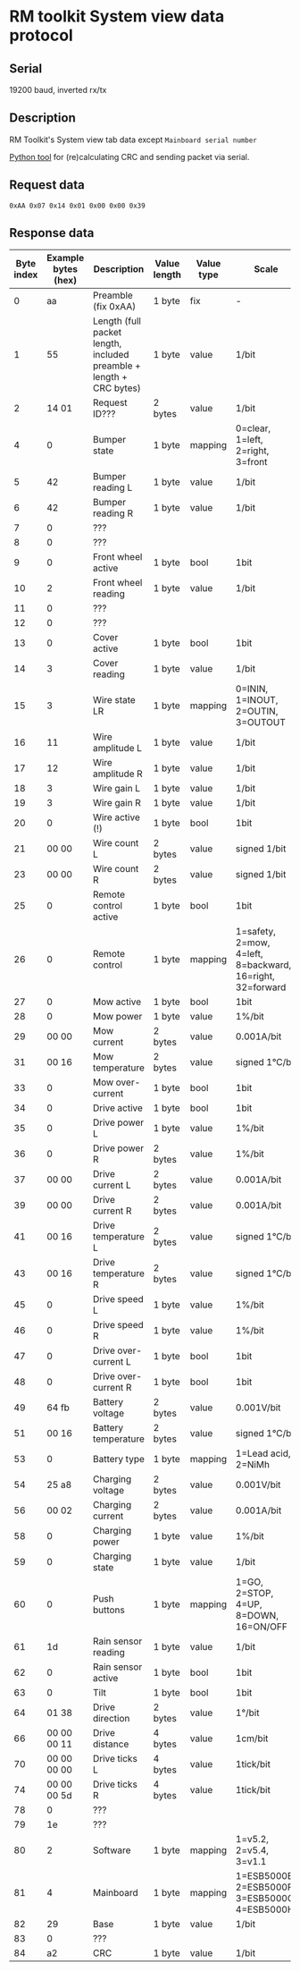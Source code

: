 # RM toolkit System view data protocol
## Serial
19200 baud, inverted rx/tx
## Description
RM Toolkit's System view tab data except `Mainboard serial number`

[Python tool](https://github.com/katzenberger/robomow_service_packet_crc) for (re)calculating CRC and sending packet via serial.
## Request data
```
0xAA 0x07 0x14 0x01 0x00 0x00 0x39
```
## Response data
Byte index|Example bytes (hex)|Description|Value length|Value type|Scale
----------|-------------------|-----------|------------|----------|-----
0|aa|Preamble (fix 0xAA)|1 byte|fix|-
1|55|Length (full packet length, included preamble + length + CRC bytes)|1 byte|value|1/bit
2|14 01|Request ID???|2 bytes|value|1/bit
4|0|Bumper state|1 byte|mapping|0=clear, 1=left, 2=right, 3=front
5|42|Bumper reading L|1 byte|value|1/bit
6|42|Bumper reading R|1 byte|value|1/bit
7|0|???|||
8|0|???|||
9|0|Front wheel active|1 byte|bool|1bit
10|2|Front wheel reading|1 byte|value|1/bit
11|0|???|||
12|0|???|||
13|0|Cover active|1 byte|bool|1bit
14|3|Cover reading|1 byte|value|1/bit
15|3|Wire state LR|1 byte|mapping|0=ININ, 1=INOUT, 2=OUTIN, 3=OUTOUT
16|11|Wire amplitude L|1 byte|value|1/bit
17|12|Wire amplitude R|1 byte|value|1/bit
18|3|Wire gain L|1 byte|value |1/bit
19|3|Wire gain R|1 byte|value |1/bit
20|0|Wire active (!)|1 byte|bool|1bit
21|00 00|Wire count L|2 bytes|value|signed 1/bit
23|00 00|Wire count R|2 bytes|value|signed 1/bit
25|0|Remote control active|1 byte|bool |1bit
26|0|Remote control|1 byte|mapping|1=safety, 2=mow, 4=left, 8=backward, 16=right, 32=forward
27|0|Mow active|1 byte|bool|1bit
28|0|Mow power|1 byte|value|1%/bit
29|00 00|Mow current|2 bytes|value|0.001A/bit
31|00 16|Mow temperature|2 bytes|value|signed 1°C/bit
33|0|Mow over-current|1 byte|bool|1bit
34|0|Drive active|1 byte|bool|1bit
35|0|Drive power L|1 byte|value|1%/bit
36|0|Drive power R|2 bytes|value|1%/bit
37|00 00|Drive current L|2 bytes|value|0.001A/bit
39|00 00|Drive current R|2 bytes|value|0.001A/bit
41|00 16|Drive temperature L|2 bytes|value|signed 1°C/bit
43|00 16|Drive temperature R|2 bytes|value|signed 1°C/bit
45|0|Drive speed L|1 byte|value|1%/bit
46|0|Drive speed R|1 byte|value|1%/bit
47|0|Drive over-current L|1 byte|bool|1bit
48|0|Drive over-current R|1 byte|bool|1bit
49|64 fb|Battery voltage|2 bytes|value|0.001V/bit
51|00 16|Battery temperature|2 bytes|value|signed 1°C/bit
53|0|Battery type|1 byte|mapping|1=Lead acid, 2=NiMh
54|25 a8|Charging voltage|2 bytes|value|0.001V/bit
56|00 02|Charging current|2 bytes|value|0.001A/bit
58|0|Charging power|1 byte|value|1%/bit
59|0|Charging state|1 byte|value|1/bit
60|0|Push buttons|1 byte|mapping|1=GO, 2=STOP, 4=UP, 8=DOWN, 16=ON/OFF
61|1d|Rain sensor reading|1 byte|value|1/bit
62|0|Rain sensor active|1 byte|bool|1bit
63|0|Tilt|1 byte|bool|1bit
64|01 38|Drive direction|2 bytes|value|1°/bit
66|00 00 00 11|Drive distance|4 bytes|value|1cm/bit
70|00 00 00 00|Drive ticks L|4 bytes|value|1tick/bit
74|00 00 00 5d|Drive ticks R|4 bytes|value|1tick/bit
78|0|???|||
79|1e|???|||
80|2|Software|1 byte|mapping|1=v5.2, 2=v5.4, 3=v1.1 
81|4|Mainboard|1 byte|mapping|1=ESB5000E, 2=ESB5000F, 3=ESB5000G, 4=ESB5000H
82|29|Base|1 byte|value|1/bit
83|0|???|||
84|a2|CRC|1 byte|value|1/bit
